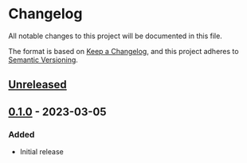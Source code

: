 # Changelog

All notable changes to this project will be documented in this file.

The format is based on [Keep a Changelog](https://keepachangelog.com/en/1.1.0/),
and this project adheres to [Semantic Versioning](https://semver.org/spec/v2.0.0.html).

## [Unreleased]

## [0.1.0] - 2023-03-05

### Added

- Initial release

[unreleased]: https://github.com/olivierlacan/keep-a-changelog/compare/v0.1.0...HEAD
[0.1.0]: https://github.com/mmalenic/cmake-toolbelt/releases/tag/v0.1.0
